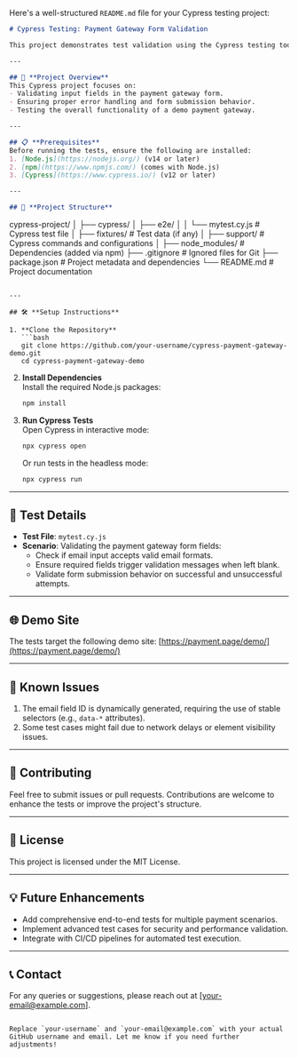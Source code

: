Here's a well-structured `README.md` file for your Cypress testing project:

```markdown
# Cypress Testing: Payment Gateway Form Validation

This project demonstrates test validation using the Cypress testing tool. The tests validate the functionality of a payment gateway form on a demo site.

---

## 🚀 **Project Overview**
This Cypress project focuses on:
- Validating input fields in the payment gateway form.
- Ensuring proper error handling and form submission behavior.
- Testing the overall functionality of a demo payment gateway.

---

## 📋 **Prerequisites**
Before running the tests, ensure the following are installed:
1. [Node.js](https://nodejs.org/) (v14 or later)
2. [npm](https://www.npmjs.com/) (comes with Node.js)
3. [Cypress](https://www.cypress.io/) (v12 or later)

---

## 📁 **Project Structure**
```
cypress-project/
│
├── cypress/
│   ├── e2e/
│   │   └── mytest.cy.js         # Cypress test file
│   ├── fixtures/               # Test data (if any)
│   ├── support/                # Cypress commands and configurations
│
├── node_modules/               # Dependencies (added via npm)
├── .gitignore                  # Ignored files for Git
├── package.json                # Project metadata and dependencies
└── README.md                   # Project documentation
```

---

## 🛠️ **Setup Instructions**

1. **Clone the Repository**  
   ```bash
   git clone https://github.com/your-username/cypress-payment-gateway-demo.git
   cd cypress-payment-gateway-demo
   ```

2. **Install Dependencies**  
   Install the required Node.js packages:
   ```bash
   npm install
   ```

3. **Run Cypress Tests**  
   Open Cypress in interactive mode:
   ```bash
   npx cypress open
   ```
   Or run tests in the headless mode:
   ```bash
   npx cypress run
   ```

---

## 📜 **Test Details**
- **Test File**: `mytest.cy.js`
- **Scenario**: Validating the payment gateway form fields:
  - Check if email input accepts valid email formats.
  - Ensure required fields trigger validation messages when left blank.
  - Validate form submission behavior on successful and unsuccessful attempts.

---

## 🌐 **Demo Site**
The tests target the following demo site:
[https://payment.page/demo/](https://payment.page/demo/)

---

## 📌 **Known Issues**
1. The email field ID is dynamically generated, requiring the use of stable selectors (e.g., `data-*` attributes).
2. Some test cases might fail due to network delays or element visibility issues.

---

## 🤝 **Contributing**
Feel free to submit issues or pull requests. Contributions are welcome to enhance the tests or improve the project's structure.

---

## 📄 **License**
This project is licensed under the MIT License.

---

## 💡 **Future Enhancements**
- Add comprehensive end-to-end tests for multiple payment scenarios.
- Implement advanced test cases for security and performance validation.
- Integrate with CI/CD pipelines for automated test execution.

---

## 📞 **Contact**
For any queries or suggestions, please reach out at [your-email@example.com].

```

Replace `your-username` and `your-email@example.com` with your actual GitHub username and email. Let me know if you need further adjustments!
